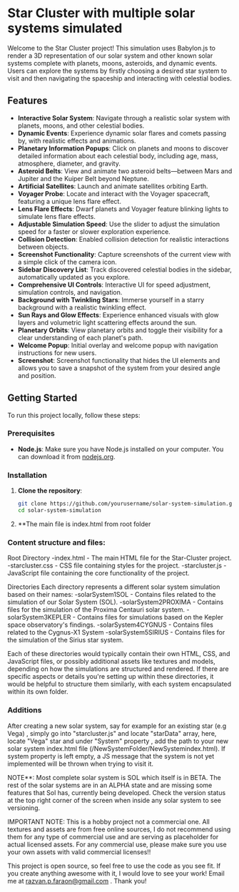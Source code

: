 # Star Cluster with multiple solar systems simulated

Welcome to the Star Cluster project! This simulation uses Babylon.js to render a 3D representation of our solar system and other known solar systems complete with planets, moons, asteroids, and dynamic events. Users can explore the systems by firstly choosing a desired star system to visit and then navigating the spaceship and interacting with celestial bodies.

## Features

- **Interactive Solar System**: Navigate through a realistic solar system with planets, moons, and other celestial bodies.
- **Dynamic Events**: Experience dynamic solar flares and comets passing by, with realistic effects and animations.
- **Planetary Information Popups**: Click on planets and moons to discover detailed information about each celestial body, including age, mass, atmosphere, diameter, and gravity.
- **Asteroid Belts**: View and animate two asteroid belts—between Mars and Jupiter and the Kuiper Belt beyond Neptune.
- **Artificial Satellites**: Launch and animate satellites orbiting Earth.
- **Voyager Probe**: Locate and interact with the Voyager spacecraft, featuring a unique lens flare effect.
- **Lens Flare Effects**: Dwarf planets and Voyager feature blinking lights to simulate lens flare effects.
- **Adjustable Simulation Speed**: Use the slider to adjust the simulation speed for a faster or slower exploration experience.
- **Collision Detection**: Enabled collision detection for realistic interactions between objects.
- **Screenshot Functionality**: Capture screenshots of the current view with a simple click of the camera icon.
- **Sidebar Discovery List**: Track discovered celestial bodies in the sidebar, automatically updated as you explore.
- **Comprehensive UI Controls**: Interactive UI for speed adjustment, simulation controls, and navigation.
- **Background with Twinkling Stars**: Immerse yourself in a starry background with a realistic twinkling effect.
- **Sun Rays and Glow Effects**: Experience enhanced visuals with glow layers and volumetric light scattering effects around the sun.
- **Planetary Orbits**: View planetary orbits and toggle their visibility for a clear understanding of each planet's path.
- **Welcome Popup**: Initial overlay and welcome popup with navigation instructions for new users.
- **Screenshot**: Screenshot functionality that hides the UI elements and allows you to save a snapshot of the system from your desired angle and position.

## Getting Started

To run this project locally, follow these steps:

### Prerequisites

- **Node.js**: Make sure you have Node.js installed on your computer. You can download it from [nodejs.org](https://nodejs.org/).

### Installation

1. **Clone the repository**:
   ```bash
   git clone https://github.com/yourusername/solar-system-simulation.git
   cd solar-system-simulation

2. **The main file is index.html from root folder

### Content structure and files:

Root Directory
-index.html - The main HTML file for the Star-Cluster project.
-starcluster.css - CSS file containing styles for the project.
-starcluster.js - JavaScript file containing the core functionality of the project.

Directories
Each directory represents a different solar system simulation based on their names:
-solarSystem1SOL - Contains files related to the simulation of our Solar System (SOL).
-solarSystem2PROXIMA - Contains files for the simulation of the Proxima Centauri solar system.
-solarSystem3KEPLER - Contains files for simulations based on the Kepler space observatory's findings.
-solarSystem4CYGNUS - Contains files related to the Cygnus-X1 System
-solarSystem5SIRIUS - Contains files for the simulation of the Sirius star system.

Each of these directories would typically contain their own HTML, CSS, and JavaScript files, or possibly additional assets like textures and models, depending on how the simulations are structured and rendered. If there are specific aspects or details you're setting up within these directories, it would be helpful to structure them similarly, with each system encapsulated within its own folder.

### Additions

After creating a new solar system, say for example for an existing star (e.g Vega) , simply go into "starcluster.js" and locate "starData" array, here, locate "Vega" star and under "System" property , add the path to your new solar system index.html file (/NewSystemFolder/NewSystemindex.html). If system property is left empty, a JS message that the system is not yet implemented will be thrown when trying to visit it.

NOTE**: Most complete solar system is SOL which itself is in BETA. The rest of the solar systems are in an ALPHA state and are missing some features that Sol has, currently being developed. Check the version status at the top right corner of the screen when inside any solar system to see versioning.

IMPORTANT NOTE: This is a hobby project not a commercial one. All textures and assets are from free online sources, I do not recommend using them for any type of commercial use and are serving as placeholder for actual licensed assets. For any commercial use, please make sure you use your own assets with valid commercial licenses!!

This project is open source, so feel free to use the code as you see fit. If you create anything awesome with it, I would love to see your work! Email me at razvan.p.faraon@gmail.com . Thank you!
